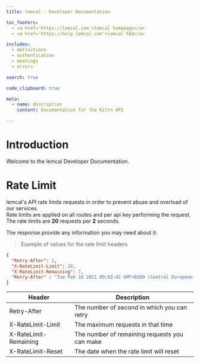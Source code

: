 ```yaml
---
title: lemcal - Developer Documentation

toc_footers:
  - <a href='https://lemcal.com'>lemcal homepage</a>
  - <a href='https://help.lemcal.com'>lemcal FAQ</a>

includes:
  - definitions
  - authentication
  - meetings
  - errors

search: true

code_clipboard: true

meta:
  - name: description
    content: Documentation for the Kittn API

---
```


# Introduction

Welcome to the lemcal Developer Documentation.
# Rate Limit

lemcal's API rate limits requests in order to prevent abuse and overload of our services.  
Rate limits are applied on all routes and per api key performing the request.  
The rate limits are **20** requests per **2** seconds.

The response provide any information you may need about it:

> Example of values for the rate limit headers

```json
{
  "Retry-After": 2,
  "X-RateLimit-Limit": 20,
  "X-RateLimit-Remaining": 7,
  "Retry-After" : "Tue Feb 16 2021 09:02:42 GMT+0100 (Central European Standard Time)"
}
```

Header    | Description
--------- | -----------
Retry-After | The number of second in which you can retry
X-RateLimit-Limit | The maximum requests in that time
X-RateLimit-Remaining | The number of remaining requests you can make
X-RateLimit-Reset | The date when the rate limit will reset


